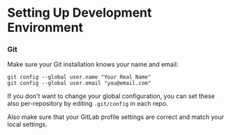 # Setting Up Development Environment

### Git

Make sure your Git installation knows your name and email:

```
git config --global user.name "Your Real Name"
git config --global user.email "you@email.com"
```

If you don't want to change your global configuration, you can set these also per-repository by editing `.git/config` in each repo.

Also make sure that your GitLab profile settings are correct and match your local settings.
